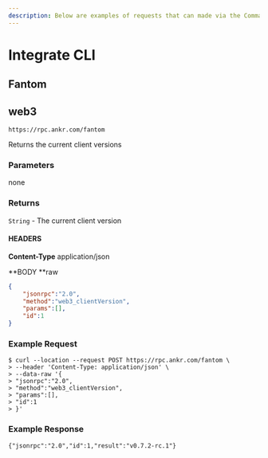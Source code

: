 ```yaml
---
description: Below are examples of requests that can made via the Command Line Interface
---
```


# Integrate CLI

## Fantom

## web3

<!-- ### ![](<../../../.gitbook/assets/Screenshot 2021-11-01 at 13.26.10.png>) clientVersion -->

```
https://rpc.ankr.com/fantom
```

Returns the current client versions

### Parameters

none

### Returns

`String` - The current client version

#### HEADERS

**Content-Type**  application/json

**BODY **raw

```json
{
	"jsonrpc":"2.0",
	"method":"web3_clientVersion",
	"params":[],
	"id":1
} 
```

### Example Request

```
$ curl --location --request POST https://rpc.ankr.com/fantom \
> --header 'Content-Type: application/json' \
> --data-raw '{
> "jsonrpc":"2.0",
> "method":"web3_clientVersion",
> "params":[],
> "id":1
> }'
```

### Example Response

```
{"jsonrpc":"2.0","id":1,"result":"v0.7.2-rc.1"}
```
